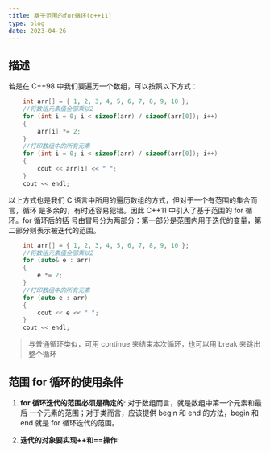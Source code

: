 ```yaml
---
title: 基于范围的for循环(c++11)
type: blog
date: 2023-04-26
---
```


## 描述

若是在 C++98 中我们要遍历一个数组，可以按照以下方式：

```cpp
    int arr[] = { 1, 2, 3, 4, 5, 6, 7, 8, 9, 10 };
    //将数组元素值全部乘以2
    for (int i = 0; i < sizeof(arr) / sizeof(arr[0]); i++)
    {
        arr[i] *= 2;
    }
    //打印数组中的所有元素
    for (int i = 0; i < sizeof(arr) / sizeof(arr[0]); i++)
    {
        cout << arr[i] << " ";
    }
    cout << endl;
```

以上方式也是我们 C 语言中所用的遍历数组的方式，但对于一个有范围的集合而言，循环
是多余的，有时还容易犯错。因此 C++11 中引入了基于范围的 for 循环。for 循环后的括
号由冒号分为两部分：第一部分是范围内用于迭代的变量，第二部分则表示被迭代的范围。

```cpp
    int arr[] = { 1, 2, 3, 4, 5, 6, 7, 8, 9, 10 };
    //将数组元素值全部乘以2
    for (auto& e : arr)
    {
        e *= 2;
    }
    //打印数组中的所有元素
    for (auto e : arr)
    {
        cout << e << " ";
    }
    cout << endl;
```

> 与普通循环类似，可用 continue 来结束本次循环，也可以用 break 来跳出整个循环

## 范围 for 循环的使用条件

1. **for 循环迭代的范围必须是确定的**: 对于数组而言，就是数组中第一个元素和最后
   一个元素的范围；对于类而言，应该提供 begin 和 end 的方法，begin 和 end 就是
   for 循环迭代的范围。

2. **迭代的对象要实现++和==操作**: 